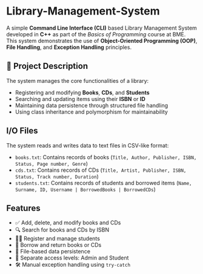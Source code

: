# Library-Management-System
A simple **Command Line Interface (CLI)** based Library Management System developed in **C++** as part of the *Basics of Programming* course at BME. This system demonstrates the use of **Object-Oriented Programming (OOP)**, **File Handling**, and **Exception Handling** principles.

## 🧠 Project Description

The system manages the core functionalities of a library:
- Registering and modifying **Books**, **CDs**, and **Students**
- Searching and updating items using their **ISBN** or **ID**
- Maintaining data persistence through structured file handling
- Using class inheritance and polymorphism for maintainability

## I/O Files

The system reads and writes data to text files in CSV-like format:

- `books.txt`: Contains records of books (`Title, Author, Publisher, ISBN, Status, Page number, Genre`)
- `cds.txt`: Contains records of CDs (`Title, Artist, Publisher, ISBN, Status, Track number, Duration`)
- `students.txt`: Contains records of students and borrowed items (`Name, Surname, ID, Username | BorrowedBooks | BorrowedCDs`)

##  Features

- ✅ Add, delete, and modify books and CDs
- 🔍 Search for books and CDs by ISBN
- 👨‍🎓 Register and manage students
- 📖 Borrow and return books or CDs
- 📁 File-based data persistence
- 🔐 Separate access levels: Admin and Student
- 🛠 Manual exception handling using `try-catch`

